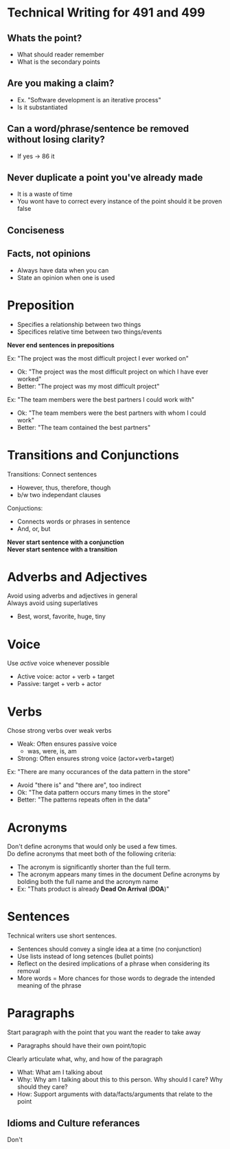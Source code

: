 Technical Writing for 491 and 499
===========
## Whats the point?
* What should reader remember
* What is the secondary points
## Are you making a claim?
* Ex. "Software development is an iterative process"
* Is it substantiated
## Can a word/phrase/sentence be removed without losing clarity?
* If yes -> 86 it
## Never duplicate a point you've already made
* It is a waste of time
* You wont have to correct every instance of the point should it be proven false
## Conciseness
## Facts, not opinions
* Always have data when you can
* State an opinion when one is used

# Preposition
* Specifies a relationship between two things
* Specifices relative time between two things/events

**Never end sentences in prepositions**

Ex: "The project was the most difficult project I ever worked on"
* Ok: "The project was the most difficult project on which I have ever worked"
* Better: "The project was my most difficult project"

Ex: "The team members were the best partners I could work with"
* Ok: "The team members were the best partners with whom I could work"
* Better: "The team contained the best partners"

# Transitions and Conjunctions
Transitions: Connect sentences
* However, thus, therefore, though
* b/w two independant clauses

Conjuctions:
* Connects words or phrases in sentence
* And, or, but

**Never start sentence with a conjunction**  
**Never start sentence with a transition**

# Adverbs and Adjectives
Avoid using adverbs and adjectives in general  
Always avoid using superlatives
* Best, worst, favorite, huge, tiny

# Voice
Use *active* voice whenever possible
* Active voice: actor + verb + target
* Passive: target + verb + actor

# Verbs
Chose strong verbs over weak verbs
* Weak: Often ensures passive voice
    * was, were, is, am
* Strong: Often ensures strong voice (actor+verb+target)

Ex: "There are many occurances of the data pattern in the store"
* Avoid "there is" and "there are", too indirect
* Ok: "The data pattern occurs many times in the store"
* Better: "The patterns repeats often in the data"

# Acronyms
Don't define acronyms that would only be used a few times.  
Do define acronyms that meet both of the following criteria:
* The acronym is significantly shorter than the full term.
* The acronym appears many times in the document
Define acronyms by bolding both the full name and the acronym name
* Ex: "Thats product is already **Dead On Arrival** (**DOA**)"

# Sentences
Technical writers use short sentences.
* Sentences should convey a single idea at a time (no conjunction)
* Use lists instead of long setences (bullet points)
* Reflect on the desired implications of a phrase when considering its removal 
* More words = More chances for those words to degrade the intended meaning of the phrase

# Paragraphs
Start paragraph with the point that you want the reader to take away
* Paragraphs should have their own point/topic

Clearly articulate what, why, and how of the paragraph
* What: What am I talking about 
* Why: Why am I talking about this to this person. Why should I care? Why should they care?
* How: Support arguments with data/facts/arguments that relate to the point

## Idioms and Culture referances
Don't